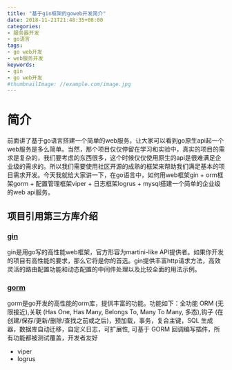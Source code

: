 ```yaml
---
title: "基于gin框架的goweb开发简介"
date: 2018-11-21T21:48:35+08:00
categories:
- 服务器开发
- go语言
tags:
- go web开发
- web服务开发
keywords:
- gin
- go web开发
#thumbnailImage: //example.com/image.jpg
---
```


<!--more-->
# 简介
前面讲了基于go语言搭建一个简单的web服务，让大家可以看到go原生api起一个web服务是多么简单。当然，那个项目仅仅停留在学习和实验中，真实的项目的需求是复杂的，我们要考虑的东西很多，这个时候仅仅使用原生的api是很难满足企业级的需求的。所以我们需要使用社区开源的成熟的框架来帮助我们满足基本的项目需求开发。今天我就给大家讲一下，在go语言中，如何用web框架gin + orm框架gorm + 配置管理框架viper + 日志框架logrus + mysql搭建一个简单的企业级的web api服务。
## 项目引用第三方库介绍
### [gin](https://github.com/gin-gonic/gin "gin")
gin是用go写的高性能web框架，官方形容为martini-like API提供者。如果你开发的项目有高性能的要求，那么它将是你的首选。gin提供丰富http请求方法，高效灵活的路由配置功能和动态配置的中间件处理以及比较全面的用法示例。
### [gorm](http://gorm.io/ "gorm")
gorm是go开发的高性能的orm库，提供丰富的功能。功能如下：全功能 ORM (无限接近),关联 (Has One, Has Many, Belongs To, Many To Many, 多态),钩子 (在创建/保存/更新/删除/查找之前或之后)，预加载，事务，复合主键，SQL 生成器，数据库自动迁移，自定义日志，可扩展性, 可基于 GORM 回调编写插件，所有功能都被测试覆盖，开发者友好
- viper
- logrus
